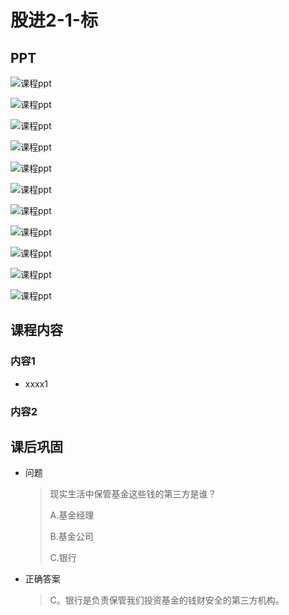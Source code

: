 # 股进2-1-标

## PPT

![课程ppt](assets/2-1-1.jpg)

![课程ppt](assets/2-1-2.jpg)

![课程ppt](assets/2-1-3.jpg)

![课程ppt](assets/2-1-4.jpg)

![课程ppt](assets/2-1-5.jpg)

![课程ppt](assets/2-1-6.jpg)

![课程ppt](assets/2-1-7.jpg)

![课程ppt](assets/2-1-8.jpg)

![课程ppt](assets/2-1-9.jpg)

![课程ppt](assets/2-1-10.jpg)

![课程ppt](assets/2-1-11.jpg)

## 课程内容

### 内容1

- xxxx1

  > 

### 内容2

## 课后巩固

- 问题

  > 现实生活中保管基金这些钱的第三方是谁？
  >
  > A.基金经理
  >
  > B.基金公司
  >
  > C.银行

- 正确答案

  > C。银行是负责保管我们投资基金的钱财安全的第三方机构。